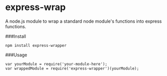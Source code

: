 express-wrap
============

A node.js module to wrap a standard node module's functions into express functions.

###Install

```
npm install express-wrapper
```

###Usage

```
var yourModule = require('your-module-here');
var wrappedModule = require('express-wrapper')(yourModule);
```